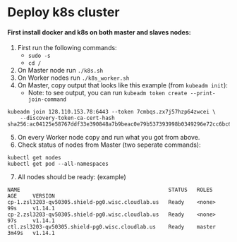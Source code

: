 # Deploy k8s cluster

#### First install docker and k8s on both master and slaves nodes:
1. First run the following commands:
   - `sudo -s`
   - `cd /`
2. On Master node run `./k8s.sh`
3. On Worker nodes run `./k8s_worker.sh`
4. On Master, copy output that looks like this example (from `kubeadm init`):
   - Note: to see output, you can run `kubeadm token create --print-join-command`

```
kubeadm join 128.110.153.78:6443 --token 7cmbqs.zx7j57hzp64zwcei \
    --discovery-token-ca-cert-hash sha256:ac04125e58767ddf33e390848a7b9beac0e79b537393998b0349296e72cc6bc6
```
5. On every Worker node copy and run what you got from above.
6. Check status of nodes from Master (two seperate commands):
```
kubectl get nodes
kubectl get pod --all-namespaces
```
7. All nodes should be ready: (example)
```
NAME                                               STATUS   ROLES    AGE     VERSION
cp-1.zsl3203-qv50305.shield-pg0.wisc.cloudlab.us   Ready    <none>   99s     v1.14.1
cp-2.zsl3203-qv50305.shield-pg0.wisc.cloudlab.us   Ready    <none>   97s     v1.14.1
ctl.zsl3203-qv50305.shield-pg0.wisc.cloudlab.us    Ready    master   3m49s   v1.14.1
```






